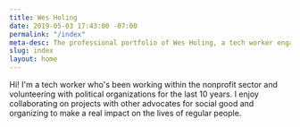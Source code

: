 ```yaml
---
title: Wes Holing
date: 2019-05-03 17:43:00 -07:00
permalink: "/index"
meta-desc: The professional portfolio of Wes Holing, a tech worker engaged in projects for social good.
slug: index
layout: home
---
```


Hi! I'm a tech worker who's been working within the nonprofit sector and volunteering with political organizations for the last 10 years. I enjoy collaborating on projects with other advocates for social good and organizing to make a real impact on the lives of regular people.